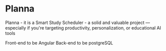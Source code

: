 # Planna
Planna - it is a Smart Study Scheduler - a solid and valuable project — especially if you're targeting productivity, personalization, or educational AI tools

Front-end to be Angular
Back-end to be postgreSQL

